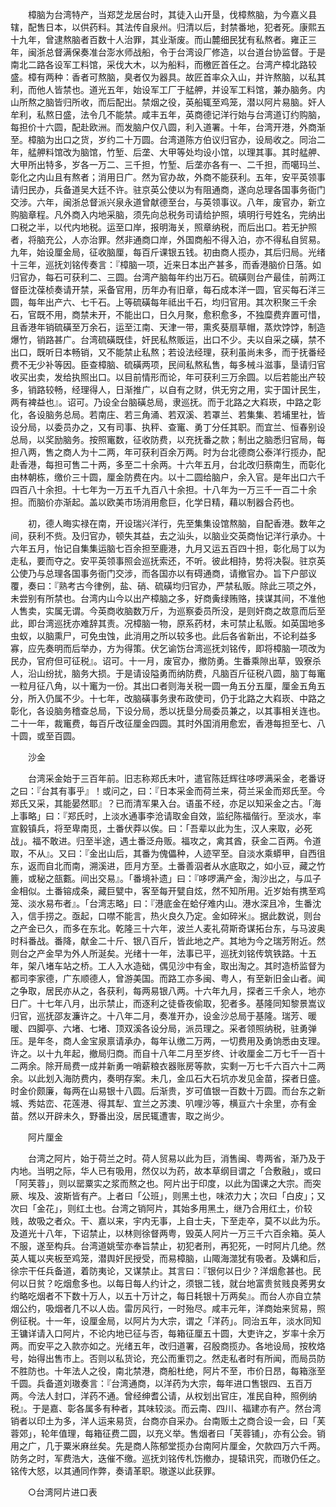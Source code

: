 <!-- { "loadSidebar": true } -->
　　樟脑为台湾特产，当郑芝龙居台时，其徒入山开垦，伐樟熬脑，为今嘉义县辖，配售日本，以供药料。其法传自泉州。归清以后，封禁番地，犯者死。康熙五十九年，曾逮熬脑者百数十人治罪，其业渐废。而山麓细民犹有私熬者。雍正三年，闽浙总督满保奏准台澎水师战船，令于台湾设厂修造，以台道台协监督。于是南北二路各设军工料馆，采伐大木，以为船料，而檄匠首任之。台湾产樟北路较盛。樟有两种：香者可熬脑，臭者仅为器具。故匠首率众入山，并许熬脑，以私其利，而他人皆禁也。道光五年，始设军工厂于艋舺，并设军工料馆，兼办脑务。内山所熬之脑皆归所收，而后配出。禁烟之役，英船辄至鸡笼，潜以阿片易脑。奸人牟利，私熬日盛，法令几不能禁。咸丰五年，英商德记洋行始与台湾道订约购脑，每担价十六圆，配赴欧洲。而发脑户仅八圆，利入道署。十年，台湾开港，外商渐至。樟脑为出口之货，岁约二十万圆。台湾道陈方伯议归官办，设局收之。同治二年，艋舺料馆改为脑馆，竹堑、后垄、大甲等处均设小馆，以理其事。其时艋舺、大甲所出特多，岁各一万二、三千担，竹堑、后垄亦各有一、二千担，而噶玛兰、彰化之内山且有熬者；消用日广。然为官办故，外商不能获利。五年，安平英领事请归民办，兵备道吴大廷不许。驻京英公使以为有阻通商，遂向总理各国事务衙门交涉。六年，闽浙总督派兴泉永道曾献德至台，与英领事议。八年，废官办，新立购脑章程。凡外商入内地采脑，须先向总税务司请给护照，填明行号姓名，完纳出口税之半，以代内地税。运至口岸，报明海关，照章纳税，而后出口。若无护照者，将脑充公，人亦治罪。然非通商口岸，外国商船不得入泊，亦不得私自贸易。九年，始设厘金局，征收脑厘，每百斤课银五钱。初由商人揽办，其后归局。光绪十三年，巡抚刘铭传奏言：『樟脑一项，近来日本出产甚多，而香港脑价日落。如归官办，每石可获利二、三圆。台湾产脑每年约出万石。硫磺则台产最佳，前两江督臣沈葆桢奏请开禁，采备官用，历年办有旧章，每石成本洋一圆，官买每石洋三圆，每年出产六、七千石。上等硫磺每年祗出千石，均归官用。其次积聚三千余石，官既不用，商禁未开，不能出口，日久月聚，愈积愈多，不独糜费弃置可惜，且香港年销硫磺至万余石，运至江南、天津一带，熏炙葵扇草帽，蒸炊饽饽，制造爆竹，销路甚广。台湾硫磺既佳，奸民私熬贩运，出口不少。夫以自采之磺，禁不出口，既听日本畅销，又不能禁止私熬；若设法经理，获利虽尚未多，而于抚番经费不无少补等因。臣查樟脑、硫磺两项，民间私熬私售，每多械斗滋事，垦请归官收买出卖，发给执照出口。以目前情形而论，年可获利三万余圆。以后若能出产较多，销路较畅，经理得人，日渐推广，以自有之财，供无穷之用，实于国计民生，两有裨益也』。诏可。乃设全台脑磺总局，隶巡抚。而于北路之大嵙崁，中路之彰化，各设脑务总局。若南庄、若三角涌、若双溪、若罩兰、若集集、若埔里社，皆设分局，以委员办之，又有司事、执秤、查竃、勇丁分任其职。而宜兰、恒春别设总局，以奖励脑务。按照竃数，征收防费，以充抚番之款；制出之脑悉归官局，每担八两，售之商人为十二两，年可获利百余万两。时为台北德商公泰洋行揽办，配赴香港，每担可售二十两，多至二十余两。十六年五月，台北改归蔡南生，而彰化由林朝栋，缴价三十圆，厘金防费在内。以十二圆给脑户，余入官。是年出口六千四百八十余担。十七年为一万五千九百八十余担。十八年为一万三千一百二十余担。而脑价亦渐起。盖以欧美市场消用愈巨，化学日精，藉以制器合药也。

　　初，德人晦实禄在南，开设瑞兴洋行，先至集集设馆熬脑，自配香港。数年之间，获利不赀。及归官办，顿失其益，去之汕头，以脑业交英商怡记洋行承办。十六年五月，怡记自集集运脑七百余担至鹿港，九月又运五百四十担，彰化局丁以为走私，要而夺之。安平英领事照会巡抚索还，不听。彼此相持，势将决裂。驻京英公使乃与总理各国事务衙门交涉，而各国亦以有碍通商，请撤官办。旨下户部议覆，奏曰：『熟考古今律例，盐、硝、硫磺均归官办，严禁私贩。除此三项之外，未尝别有所禁也。台湾内山今以出产樟脑之多，好商夤绿贿赂，挟谋其间，不准他人售卖，实属无谓。今英商收脑数万斤，为巡察委员所没，是则奸商之故意而后至此，即台湾巡抚亦难辞其责。况樟脑一物，原系药材，未可禁止私贩。如英国地多虫蚁，以脑熏尸，可免虫蚀，此消用之所以较多也。此后各省新出，不论利益多寡，应先奏明而后举办，方为得策。伏乞谕饬台湾巡抚刘铭传，即将樟脑一项改为民办，官府但可征税』。诏可。十一月，废官办，撤防勇。生番乘隙出草，毁寮杀人，沿山纷扰，脑务大损。于是请设隘勇而纳防费，凡脑百斤征税八圆，脑丁每竃一粒月征八角，以十竃为一份。其出口者则海关税一圆一角五分五厘，厘金五角五分，所入仍属不少。十七年，改脑磺事务隶布政使司，仍于北路之大嵙崁、中路之彰化，各设脑务稽查总局，下设分局，悉以抚垦分局委员兼之，以其事相关连也。二十一年，裁竃费，每百斤改征厘金四圆。其时外国消用愈宏，香港每担至七、八十圆，或至百圆。

　　沙金

　　台湾采金始于三百年前。旧志称郑氏末叶，遣官陈廷辉往哆啰满采金，老番讶之曰：『台其有事乎』！或问之，曰：『日本采金而荷兰来，荷兰采金而郑氏至。今郑氏又采，其能晏然耶』？已而清军果入台。语虽不经，亦足以知采金之古。「海上事略」曰：『郑氏时，上淡水通事李沧请取金自效，监纪陈福偕行。至淡水，率宣毅镇兵，将至卑南觅，土番伏莽以俟。曰：「吾辈以此为生，汉人来取，必死战」。福不敢进。归至半途，遇土番泛舟贩。福攻之，禽其酋，获金二百两。令道取，不从』。又曰：『金出山后，其番为傀儡种，人迹罕至。自淡水乘蟒甲，自西徂东，返而自北而南，溯溪进，匝月方至。土番善泅者从水底取之，如小豆，藏之竹簏，或秘之瓿甊。间出交易』。「番境补遗」曰：『哆啰满产金，淘沙出之，与瓜子金相似。土番镕成条，藏巨甓中，客至每开甓自炫，然不知所用。近岁始有携至鸡笼、淡水易布者』。「台湾志略」曰：『港底金在蛤仔难内山。港水深且冷，生番沈入，信手捞之。亟起，口噤不能言，热火良久乃定。金如碎米』。据此数说，则台之产金已久，而多在东北。乾隆三十六年，波兰人麦礼荷斯奇谋拓台东，与马波奥时科番战。番降，献金二十斤、银八百斤，皆此地之产。其地为今之瑞芳附近。然则台之产金早为外人所涎矣。光绪十一年，法事已平，巡抚刘铭传筑铁路。十五年，架八堵车站之桥。工人入水造础，偶见沙中有金，取出淘之。其时造桥监督为都司李家德，广东顺德人，曾游美国。而路工亦多闽、粤人，有至新旧金山者。闻之争取，居民亦从之，各获利，每两易银八两。十六年九月，探者三千余人，地亦日广。十七年八月，出示禁止，而逐利之徒昏夜偷取，犯者多。基隆同知黎景嵩议归官，巡抚邵友濂许之。十八年二月，奏准开办，设金沙总局于基隆。瑞芳、暖暖、四脚亭、六堵、七堵、顶双溪各设分局，派员理之。采者领照纳税，驻勇弹压。是年冬，商人金宝泉禀请承办，每年认缴二万两，一切费用及勇饷悉由支理。许之。以十九年起，撤局归商。而自十八年二月至岁终、计收厘金二万七千一百十二两余。除开局费一成并新勇一哨薪粮衣器账房等款，实剩一万七千六百六十二两余。以此划入海防费内，奏明存案。未几，金瓜石大石坑亦发见金苗，探者日盛。时金价颇廉，每两在山易银十八圆。后渐贵，岁可值银一百数十万圆。而台东之新城、秀姑峦、花莲港、得其犁、宜兰之苏澳、叭哩沙等，横亘六十余里，亦有金苗。然以开辟未久，野番出没，居民辄遭害，取之尚少。

　　阿片厘金

　　台湾之阿片，始于荷兰之时。荷人贸易以此为巨，消售闽、粤两省，渐乃及于内地。当明之际，华人已有吸用，然仅以为药，故本草纲目谓之「合敷融」，或曰「阿芙蓉」，则以罂粟实之浆而熬之也。阿片出于印度，以此为国课之大宗。而突厥、埃及、波斯皆有产。上者曰「公班」，则黑土也，味浓力大；次曰「白皮」；又次曰「金花」，则红土也。台湾之销阿片，其始多用黑土，继乃合用红土，价较贱，故吸之者众。干、嘉以来，宇内无事，上自士夫，下至走卒，莫不以此为乐。及道光十八年，下诏禁止，以林则徐督两粤，毁英人阿片一万三千六百余箱。英人不服，遂至构兵。台湾道姚莹亦奉旨禁止，初犯者刑，再犯死，一时阿片几绝。然英人辄以夹板至鸡笼，潜舆奸民授受，而易樟脑，山陬海澨犹有吸者。及媾和后，徐宗干任兵备道，着防夷论，又谋禁止。其言曰：『银何以日少？洋烟愈甚也。民何以日贫？吃烟愈多也。以每日每人约计之，须银二钱，就台地富贵贫贱良莠男女约略吃烟者不下数十万人，以五十万计之，每日耗银十万两矣』。而台人亦自立禁烟公约，吸烟者几不以人齿。雷厉风行，一时殆尽。咸丰元年，洋商始来贸易，照例征税。十一年，设厘金局，以阿片为大宗，谓之「洋药」。同治五年，淡水同知王镛详请入口阿片，不论内地已征与否，每箱征厘五十圆，大吏许之，岁率十余万两。而安平之入款亦如之。光绪五年，改归道署，召殷商揽办。各地设局，按枚烙号，始得出售市上。否则以私货论，充公而重罚之。然走私者时有所闻，而局员防不胜防也。十年法人之役，南北禁港，商船杜绝，阿片不至，市价日昂，每箱涨至千圆。兵备道刘璈奏言：『台湾通商，以洋药为大宗，每年进口售银四、五百万两。今法人封口，洋药不通。曾经绅耆公请，从权划出官庄，准民自种，照例纳税』。于是嘉、彰各属多有种者，其味较淡。而云南、四川、福建亦有产。然台湾销者以印土为多，洋人运来易货，台商亦自采办。台南贩土之商合设一会，曰「芙蓉郊」，轮年值理，每箱征费二圆，以充义举。售烟者曰「芙蓉铺」，亦有公会。销用之广，几于粟米麻丝矣。先是商人陈郁堂揽办台南阿片厘金，欠款四万六千两。防务之时，军费浩大，迭催不缴。巡抚刘铭传札饬撤办，提辕讯究，而璈仍任之。铭传大怒，以其通同作弊，奏请革职。璈遂以此获罪。

　　○台湾阿片进口表
